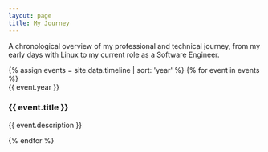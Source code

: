 ```yaml
---
layout: page
title: My Journey
---
```


<div class="timeline-container">
  <p class="timeline-intro">
    A chronological overview of my professional and technical journey, from my early days with Linux to my current role as a Software Engineer.
  </p>

  <div class="timeline">
    {% assign events = site.data.timeline | sort: 'year' %}
    {% for event in events %}
      <div class="timeline-item">
        <div class="timeline-year">{{ event.year }}</div>
        <div class="timeline-content">
          <h3 class="timeline-title">{{ event.title }}</h3>
          <p class="timeline-description">{{ event.description }}</p>
        </div>
      </div>
    {% endfor %}
  </div>
</div>

